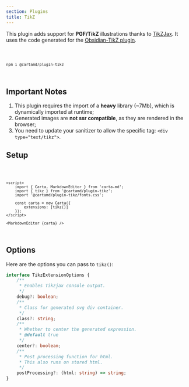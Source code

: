 ```yaml
---
section: Plugins
title: TikZ
---
```


<script>
	import Code from '$lib/components/code/Code.svelte';
</script>

This plugin adds support for **PGF/TikZ** illustrations thanks to [TikZJax](https://tikzjax.com/). It uses the code generated for the [Obsidian-TikZ plugin](https://github.com/artisticat1/obsidian-tikzjax).

<Code>

```
npm i @cartamd/plugin-tikz
```

</Code>

## Important Notes

1. This plugin requires the import of a **heavy** library (~7Mb), which is dynamically imported at runtime;
2. Generated images are **not ssr compatible**, as they are rendered in the browser;
3. You need to update your sanitizer to allow the specific tag: `<div type="text/tikz">`.

## Setup

<Code>

```svelte
<script>
	import { Carta, MarkdownEditor } from 'carta-md';
	import { tikz } from '@cartamd/plugin-tikz';
	import '@cartamd/plugin-tikz/fonts.css';

	const carta = new Carta({
		extensions: [tikz()]
	});
</script>

<MarkdownEditor {carta} />
```

</Code>

## Options

Here are the options you can pass to `tikz()`:

```ts
interface TikzExtensionOptions {
	/**
	 * Enables Tikzjax console output.
	 */
	debug?: boolean;
	/**
	 * Class for generated svg div container.
	 */
	class?: string;
	/**
	 * Whether to center the generated expression.
	 * @default true
	 */
	center?: boolean;
	/**
	 * Post processing function for html.
	 * This also runs on stored html.
	 */
	postProcessing?: (html: string) => string;
}
```

